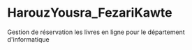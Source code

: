 # HarouzYousra_FezariKawte
Gestion de réservation les livres en ligne pour le département d'informatique 
